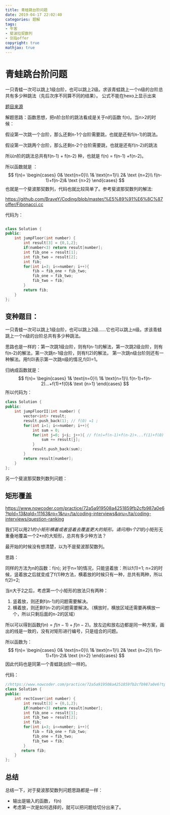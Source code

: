 ```yaml
---
title: 青蛙跳台阶问题
date: 2019-04-17 22:02:40
categories: 题解
tags:
- 牛客
- 斐波拉契数列
- 剑指offer
copyright: true
mathjax: true 	
---
```


# 青蛙跳台阶问题

一只青蛙一次可以跳上1级台阶，也可以跳上2级。求该青蛙跳上一个n级的台阶总共有多少种跳法（先后次序不同算不同的结果）。 公式不能在hexo上显示出来

<!--more-->

[题目来源](<https://www.nowcoder.com/practice/8c82a5b80378478f9484d87d1c5f12a4?tpId=13&tqId=11161&tPage=1&rp=1&ru=/ta/coding-interviews&qru=/ta/coding-interviews/question-ranking>)

解题思路：函数思想，把n阶台阶的跳法看成是关于n的函数 f(n)。当n>2的时候：

假设第一次跳一个台阶，那么还剩n-1个台阶需要跳，也就是还有f(n-1)的跳法。

假设第一次跳两个台阶，那么还剩n-2个台阶需要跳，也就是还有f(n-2)的跳法

所以n阶的跳法总共有f(n-1) + f(n-2)  种，也就是 f(n) = f(n-1) +f(n-2)。

所以函数就是 ：
$$
f(n)=
\begin{cases}
0& \text{n=0}\\
1& \text{n=1}\\
2& \text {n=2}\\
f(n-1)+f(n-2)& \text {n>2}
\end{cases}
$$
也就是一个斐波那契数列，代码也就比较简单了。参考斐波那契数列的解法:

<https://github.com/BraveY/Coding/blob/master/%E5%89%91%E6%8C%87offer/Fibonacci.cc>

代码为：

```c++

class Solution {
public:
    int jumpFloor(int number) {
        int result[3] = {0,1,2};
        if(number<3) return result[number];
        int fib_one = result[1];
        int fib_two = result[2];
        int fib;
        for(int i=3; i<=number; i++){
            fib = fib_one + fib_two;
            fib_one = fib_two;
            fib_two = fib;
        }
        return fib;
    }
};
```

## 变种题目：

一只青蛙一次可以跳上1级台阶，也可以跳上2级……它也可以跳上n级。求该青蛙跳上一个n级的台阶总共有多少种跳法。

思路也是一样的：第一次跳1级台阶，则有f(n-1)的解法，第一次跳2级台阶，则有f(n-2)的解法，第一次跳n-1级台阶，则有f(2)的解法， 第一次跳n级台阶则还有一种解法。用f(0)表示第一次跳n级的情况,f(0)=1。

归纳成函数就是：
$$
f(n)=
\begin{cases}
1& \text{n=0}\\
1& \text{n=1}\\
f(n-1)+f(n-2)...+f(1)+f(0)& \text {n>1}
\end{cases}
$$
所以代码为：

```c++
class Solution {
public:
    int jumpFloorII(int number) {
        vector<int> result;
        result.push_back(1); // f(0) =1 ;
        for(int i=1; i<=number; i++){
            int sum = 0;
            for(int j=0; j<i; j++){ // f(n)=f(n-1)+f(n-2)+...f(1)+f(0)
                sum += result[j];
            }
            result.push_back(sum);
        }
        return result[number];
    }
};
```

另一个斐波那契数列数列问题：

## 矩形覆盖

<https://www.nowcoder.com/practice/72a5a919508a4251859fb2cfb987a0e6?tpId=13&tqId=11163&rp=1&ru=/ta/coding-interviews&qru=/ta/coding-interviews/question-ranking>

我们可以用2*1的小矩形横着或者竖着去覆盖更大的矩形。请问用n个2*1的小矩形无重叠地覆盖一个2*n的大矩形，总共有多少种方法？

最开始的时候没有想清楚，以为不是斐波那契数列。

思路：

同样的方法为n的函数：f(n); 对于n=1的情况，只能竖着放：所以f(1)=1; n=2的时候，竖着放之后就变成了f(1)种方法，横着放的时候只有一种，总共有两种，所以f(2)=2;

当n大于2之后，考虑第一个小矩形的放法只有两种：

1. 竖着放，则还剩f(n-1)的问题需要解决。
2. 横着放，则还剩f(n-2)的问题需要解决。（横放时，横放区域还需要再横放一个，所以只剩后面的n-2的区域）

所以可以得到函数$f(n) = f(n-1) + f(n-2)$。放左边和放右边都是同一种方案，画出的线是一致的，没有对矩形进行编号，只是组合的问题。

所以函数为：
$$
f(n)=
\begin{cases}
0& \text{n=0}\\
1& \text{n=1}\\
2& \text {n=2}\\
f(n-1)+f(n-2)& \text {n>2}
\end{cases}
$$
因此代码也是同第一个青蛙跳台阶一样的。

代码：

```c++
//https://www.nowcoder.com/practice/72a5a919508a4251859fb2cfb987a0e6?tpId=13&tqId=11163&rp=1&ru=/ta/coding-interviews&qru=/ta/coding-interviews/question-ranking
class Solution {
public:
    int rectCover(int number) {
        int result[3] = {0,1,2};
        if(number<3) return result[number];
        int fib_one = result[1];
        int fib_two = result[2];
        int fib;
        for(int i=3; i<=number; i++){
            fib = fib_one + fib_two;
            fib_one = fib_two;
            fib_two = fib;
        }
       return fib;
    }
};
```

## 总结

总结一下，对于斐波那契数列问题思路都是一样：

- 输出是输入的函数， f(n)
- 考虑第一次是如何选择的，就可以把问题给切分出来了。